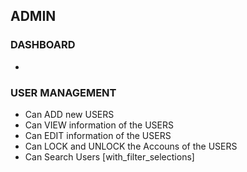 ## ADMIN 

### DASHBOARD
- 

### USER MANAGEMENT
- Can ADD new USERS
- Can VIEW information of the USERS
- Can EDIT information of the USERS
- Can LOCK and UNLOCK the Accouns of the USERS
- Can Search Users [with_filter_selections]